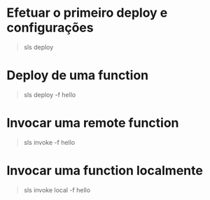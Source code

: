 


# Efetuar o primeiro deploy e configurações
> sls deploy

# Deploy de uma function

> sls deploy -f hello

# Invocar uma remote function

> sls invoke -f hello

# Invocar uma function localmente

> sls invoke local -f hello
